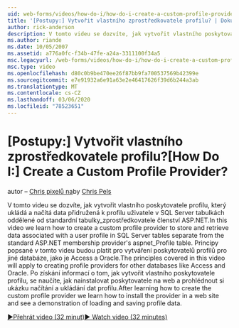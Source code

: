 ```yaml
---
uid: web-forms/videos/how-do-i/how-do-i-create-a-custom-profile-provider
title: '[Postupy:] Vytvořit vlastního zprostředkovatele profilu? | Dokumenty Microsoft'
author: rick-anderson
description: V tomto videu se dozvíte, jak vytvořit vlastního poskytovatele profilu pro ukládání a načítání dat přidružených k profilu uživatele v SQL Server tabulky oddělené od t...
ms.author: riande
ms.date: 10/05/2007
ms.assetid: a776a0fc-f34b-47fe-a24a-3311100f34a5
msc.legacyurl: /web-forms/videos/how-do-i/how-do-i-create-a-custom-profile-provider
msc.type: video
ms.openlocfilehash: d80c0b9be470ee26f87bb9fa700537569b42399e
ms.sourcegitcommit: e7e91932a6e91a63e2e46417626f39d6b244a3ab
ms.translationtype: MT
ms.contentlocale: cs-CZ
ms.lasthandoff: 03/06/2020
ms.locfileid: "78523651"
---
```

# <a name="how-do-i-create-a-custom-profile-provider"></a><span data-ttu-id="23a2e-104">[Postupy:] Vytvořit vlastního zprostředkovatele profilu?</span><span class="sxs-lookup"><span data-stu-id="23a2e-104">[How Do I:] Create a Custom Profile Provider?</span></span>

<span data-ttu-id="23a2e-105">autor – [Chris pixelů na](https://twitter.com/chrispels)</span><span class="sxs-lookup"><span data-stu-id="23a2e-105">by [Chris Pels](https://twitter.com/chrispels)</span></span>

<span data-ttu-id="23a2e-106">V tomto videu se dozvíte, jak vytvořit vlastního poskytovatele profilu, který ukládá a načítá data přidružená k profilu uživatele v SQL Server tabulkách oddělené od standardní tabulky\_zprostředkovatele členství ASP.NET.</span><span class="sxs-lookup"><span data-stu-id="23a2e-106">In this video we learn how to create a custom profile provider to store and retrieve data associated with a user profile in SQL Server tables separate from the standard ASP.NET membership provider's aspnet\_Profile table.</span></span> <span data-ttu-id="23a2e-107">Principy popsané v tomto videu budou platit pro vytváření poskytovatelů profilů pro jiné databáze, jako je Access a Oracle.</span><span class="sxs-lookup"><span data-stu-id="23a2e-107">The principles covered in this video will apply to creating profile providers for other databases like Access and Oracle.</span></span> <span data-ttu-id="23a2e-108">Po získání informací o tom, jak vytvořit vlastního poskytovatele profilu, se naučíte, jak nainstalovat poskytovatele na web a prohlédnout si ukázku načítání a ukládání dat profilu.</span><span class="sxs-lookup"><span data-stu-id="23a2e-108">After learning how to create the custom profile provider we learn how to install the provider in a web site and see a demonstration of loading and saving profile data.</span></span>

[<span data-ttu-id="23a2e-109">&#9654;Přehrát video (32 minut)</span><span class="sxs-lookup"><span data-stu-id="23a2e-109">&#9654; Watch video (32 minutes)</span></span>](https://channel9.msdn.com/Blogs/ASP-NET-Site-Videos/how-do-i-create-a-custom-profile-provider)
